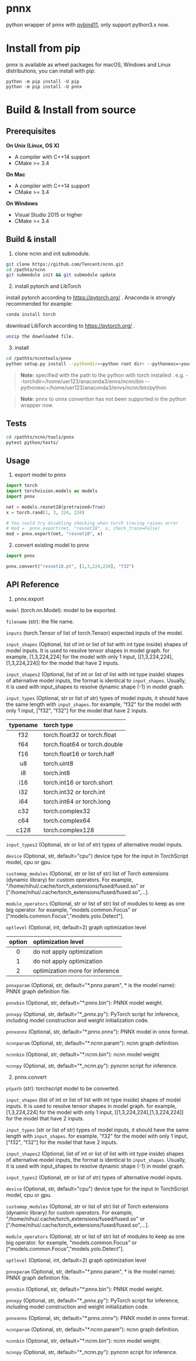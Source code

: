 # pnnx
python wrapper of pnnx with [pybind11](https://github.com/pybind/pybind11), only support python3.x now.

Install from pip
==================

pnnx is available as wheel packages for macOS, Windows and Linux distributions, you can install with pip:

```
python -m pip install -U pip
python -m pip install -U pnnx
```

# Build & Install from source

## Prerequisites

**On Unix (Linux, OS X)**

* A compiler with C++14 support
* CMake >= 3.4

**On Mac**

* A compiler with C++14 support
* CMake >= 3.4

**On Windows**

* Visual Studio 2015 or higher
* CMake >= 3.4

## Build & install
1. clone ncnn and init submodule.
```bash
git clone https://github.com/Tencent/ncnn.git
cd /pathto/ncnn
git submodule init && git submodule update
```
2. install pytorch and LibTorch

install pytorch according to https://pytorch.org/ . Anaconda is strongly recommended for example:
```bash
conda install torch
```
download LibTorch according to https://pytorch.org/ .
```bash
unzip the downloaded file.
```

3. install
```bash
cd /pathto/ncnntools/pnnx
python setup.py install --pythondir=<python root dir> --pythonexc=<your executable python>
```
> **Note:**
> specified with the path to the python with torch installed . e.g. --torchdir=/home/uer123/anaconda3/envs/ncnn/bin  --pythonexc=/home/uer123/anaconda3/envs/ncnn/bin/python

> **Note:**
> pnnx to onnx convertion has not been supported in the python wrapper now.


## Tests
```bash
cd /pathto/ncnn/tools/pnnx
pytest python/tests/
```

## Usage
1. export model to pnnx
```python
import torch
import torchvision.models as models
import pnnx

net = models.resnet18(pretrained=True)
x = torch.rand(1, 3, 224, 224)

# You could try disabling checking when torch tracing raises error
# mod =  pnnx.export(net, "resnet18", x, check_trace=False)
mod = pnnx.export(net, "resnet18", x)
```

2. convert existing model to pnnx
```python
import pnnx

pnnx.convert("resnet18.pt", [1,3,224,224], "f32")
```

## API Reference
1. pnnx.export

`model` (torch.nn.Model): model to be exported.

`filename` (str): the file name.

`inputs` (torch.Tensor of list of torch.Tensor) expected inputs of the model.

`input_shapes` (Optional, list of int or list of list with int type inside)  shapes of model inputs.
It is used to resolve tensor shapes in model graph. for example, [1,3,224,224] for the model with only 
1 input, [[1,3,224,224],[1,3,224,224]] for the model that have 2 inputs. 

`input_shapes2` (Optional, list of int or list of list with int type inside) shapes of alternative model inputs, 
the format is identical to `input_shapes`. Usually, it is used with input_shapes to resolve dynamic shape (-1) 
in model graph.

`input_types` (Optional, str or list of str) types of model inputs, it should have the same length with `input_shapes`.
for example, "f32" for the model with only 1 input, ["f32", "f32"] for the model that have 2 inputs.

| typename | torch type                      |
|:--------:|:--------------------------------|
|   f32    | torch.float32 or torch.float    |
|   f64    | torch.float64 or torch.double   |
|   f16    | torch.float16 or torch.half     |
|    u8    | torch.uint8                     |
|    i8    | torch.int8                      |
|   i16    | torch.int16 or torch.short      |
|   i32    | torch.int32 or torch.int        |
|   i64    | torch.int64 or torch.long       |
|   c32    | torch.complex32                 |
|   c64    | torch.complex64                 |
|  c128    | torch.complex128                |

`input_types2` (Optional, str or list of str) types of alternative model inputs.

`device` (Optional, str, default="cpu") device type for the input in TorchScript model, cpu or gpu.

`customop_modules` (Optional, str or list of str) list of Torch extensions (dynamic library) for custom operators.
For example, "/home/nihui/.cache/torch_extensions/fused/fused.so" or 
["/home/nihui/.cache/torch_extensions/fused/fused.so",...].

`module_operators` (Optional, str or list of str)  list of modules to keep as one big operator. 
for example, "models.common.Focus" or ["models.common.Focus","models.yolo.Detect"].

`optlevel` (Optional, int, default=2) graph optimization level

| option | optimization level                |
|:--------:|:----------------------------------|
|   0    | do not apply optimization         |
|   1    | do not apply optimization         |
|   2    | optimization more for inference   |

`pnnxparam` (Optional, str, default="*.pnnx.param", * is the model name): PNNX graph definition file.

`pnnxbin` (Optional, str, default="*.pnnx.bin"): PNNX model weight.

`pnnxpy` (Optional, str, default="*_pnnx.py"): PyTorch script for inference, including model construction 
and weight initialization code.

`pnnxonnx` (Optional, str, default="*.pnnx.onnx"): PNNX model in onnx format.

`ncnnparam` (Optional, str, default="*.ncnn.param"): ncnn graph definition.

`ncnnbin` (Optional, str, default="*.ncnn.bin"): ncnn model weight.

`ncnnpy` (Optional, str, default="*_ncnn.py"): pyncnn script for inference.

2. pnnx.convert

`ptpath` (str): torchscript model to be converted.

`input_shapes` (list of int or list of list with int type inside)  shapes of model inputs.
It is used to resolve tensor shapes in model graph. for example, [1,3,224,224] for the model with only
1 input, [[1,3,224,224],[1,3,224,224]] for the model that have 2 inputs.

`input_types` (str or list of str) types of model inputs, it should have the same length with `input_shapes`.
for example, "f32" for the model with only 1 input, ["f32", "f32"] for the model that have 2 inputs.

`input_shapes2` (Optional, list of int or list of list with int type inside) shapes of alternative model inputs,
the format is identical to `input_shapes`. Usually, it is used with input_shapes to resolve dynamic shape (-1)
in model graph.

`input_types2` (Optional, str or list of str) types of alternative model inputs.

`device` (Optional, str, default="cpu") device type for the input in TorchScript model, cpu or gpu.

`customop_modules` (Optional, str or list of str) list of Torch extensions (dynamic library) for custom operators.
For example, "/home/nihui/.cache/torch_extensions/fused/fused.so" or
["/home/nihui/.cache/torch_extensions/fused/fused.so",...].

`module_operators` (Optional, str or list of str)  list of modules to keep as one big operator.
for example, "models.common.Focus" or ["models.common.Focus","models.yolo.Detect"].

`optlevel` (Optional, int, default=2) graph optimization level

`pnnxparam` (Optional, str, default="*.pnnx.param", * is the model name): PNNX graph definition file.

`pnnxbin` (Optional, str, default="*.pnnx.bin"): PNNX model weight.

`pnnxpy` (Optional, str, default="*_pnnx.py"): PyTorch script for inference, including model construction
and weight initialization code.

`pnnxonnx` (Optional, str, default="*.pnnx.onnx"): PNNX model in onnx format.

`ncnnparam` (Optional, str, default="*.ncnn.param"): ncnn graph definition.

`ncnnbin` (Optional, str, default="*.ncnn.bin"): ncnn model weight.

`ncnnpy` (Optional, str, default="*_ncnn.py"): pyncnn script for inference.
